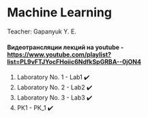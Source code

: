 # Machine Learning

Teacher: Gapanyuk Y. E.

#### Видеотрансляции лекций на youtube - https://www.youtube.com/playlist?list=PL9vFTJYocFHoiic6NdfkSpGRBA--0jON4

1. Laboratory No. 1 - Lab1 ✔️  
2. Laboratory No. 2 - Lab2 ✔️  
3. Laboratory No. 3 - Lab3 ✔️
4. РК1 - РК_1 ✔️ 
